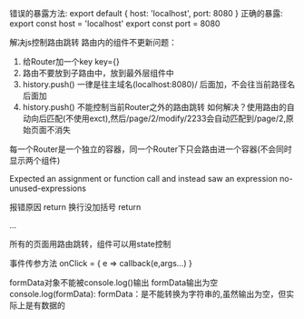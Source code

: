 
错误的暴露方法:
export default {
    host: 'localhost',
    port: 8080
}
正确的暴露:
export const host = 'localhost'
export const port = 8080

解决js控制路由跳转 路由内的组件不更新问题：
1. 给Router加一个key   key={}
2. 路由不要放到子路由中，放到最外层组件中
3. history.push() 一律是往主域名(localhost:8080)/ 后面加，不会往当前路径名后面加
4. history.push() 不能控制当前Router之外的路由跳转
如何解决？使用路由的自动向后匹配(不使用exct),然后/page/2/modify/2233会自动匹配到/page/2,原始页面不消失

每一个Router是一个独立的容器，同一个Router下只会路由进一个容器(不会同时显示两个组件)

Expected an assignment or function call and instead saw an expression  no-unused-expressions

报错原因 return 换行没加括号
return 
<div>
...
</div>

所有的页面用路由跳转，组件可以用state控制

事件传参方法 onClick = { e => callback(e,args...) }

formData对象不能被console.log()输出
formData输出为空 console.log(formData):  formData：是不能转换为字符串的,虽然输出为空，但实际上是有数据的
